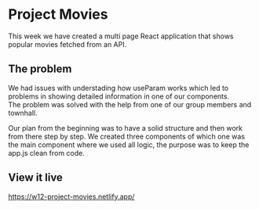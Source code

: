 # Project Movies

This week we have created a multi page React application that shows popular movies fetched from an API.

## The problem

We had issues with understading how useParam works which led to problems in showing detailed information in one of our components.  
The problem was solved with the help from one of our group members and townhall. 

Our plan from the beginning was to have a solid structure and then work from there step by step. 
We created three components of which one was the main component where we used all logic, the purpose was to keep the app.js clean from code. 


## View it live

https://w12-project-movies.netlify.app/
